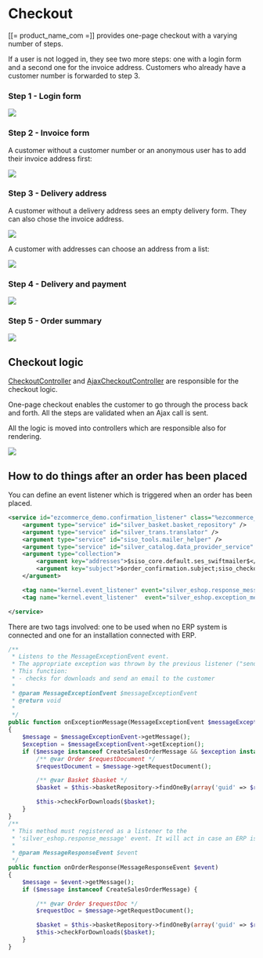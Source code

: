 # Checkout

[[= product_name_com =]] provides one-page checkout with a varying number of steps.

If a user is not logged in, they see two more steps: one with a login form and a second one for the invoice address.
Customers who already have a customer number is forwarded to step 3. 

### Step 1 - Login form

![](../img/checkout_1.png)

### Step 2 - Invoice form

A customer without a customer number or an anonymous user has to add their invoice address first:

![](../img/checkout_2.png)

### Step 3 - Delivery address

A customer without a delivery address sees an empty delivery form. They can also chose the invoice address.

![](../img/checkout_3.png)

A customer with addresses can choose an address from a list:

![](../img/checkout_4.png)

### Step 4 - Delivery and payment

![](../img/checkout_5.png)

### Step 5 - Order summary

![](../img/checkout_6.png)

## Checkout logic

[CheckoutController](checkout_api/checkoutcontroller.md) and [AjaxCheckoutController](checkout_api/ajaxcheckoutcontroller.md)
are responsible for the checkout logic.

One-page checkout enables the customer to go through the process back and forth. All the steps are validated when an Ajax call is sent.

All the logic is moved into controllers which are responsible also for rendering.

![](../img/checkout_general_logic.jpg)

## How to do things after an order has been placed

You can define an event listener which is triggered when an order has been placed.

``` xml
<service id="ezcommerce_demo.confirmation_listener" class="%ezcommerce_demo.confirmation_listener.class%">
    <argument type="service" id="silver_basket.basket_repository" />
    <argument type="service" id="silver_trans.translator" />
    <argument type="service" id="siso_tools.mailer_helper" />
    <argument type="service" id="silver_catalog.data_provider_service" />
    <argument type="collection">
        <argument key="addresses">$siso_core.default.ses_swiftmailer$</argument>
        <argument key="subject">$order_confirmation.subject;siso_checkout$</argument>
    </argument>

    <tag name="kernel.event_listener" event="silver_eshop.response_message" method="onOrderResponse" priority="-10" />
    <tag name="kernel.event_listener"  event="silver_eshop.exception_message" method="onExceptionMessage" />

</service>
```

There are two tags involved: one to be used when no ERP system is connected and one for an installation connected with ERP.

``` php
/**
 * Listens to the MessageExceptionEvent event.
 * The appropriate exception was thrown by the previous listener ("sendMessage" of the "AbstractMessageTransport")
 * This function:
 * - checks for downloads and send an email to the customer 
 *
 * @param MessageExceptionEvent $messageExceptionEvent
 * @return void
 *
 */
public function onExceptionMessage(MessageExceptionEvent $messageExceptionEvent)
{
    $message = $messageExceptionEvent->getMessage();
    $exception = $messageExceptionEvent->getException();
    if ($message instanceof CreateSalesOrderMessage && $exception instanceof LocalOrderRequiredException) {
        /** @var Order $requestDocument */
        $requestDocument = $message->getRequestDocument();

        /** @var Basket $basket */
        $basket = $this->basketRepository->findOneBy(array('guid' => $requestDocument->UUID->value));

        $this->checkForDownloads($basket);
    }
}
/**
 * This method must registered as a listener to the
 * 'silver_eshop.response_message' event. It will act in case an ERP is in place
 *
 * @param MessageResponseEvent $event
 */
public function onOrderResponse(MessageResponseEvent $event)
{
    $message = $event->getMessage();
    if ($message instanceof CreateSalesOrderMessage) {

        /** @var Order $requestDoc */
        $requestDoc = $message->getRequestDocument();

        $basket = $this->basketRepository->findOneBy(array('guid' => $requestDoc->UUID->value));
        $this->checkForDownloads($basket);
    }
}
```
